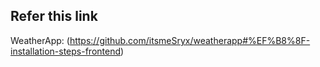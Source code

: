 ## Refer this link
WeatherApp: (https://github.com/itsmeSryx/weatherapp#%EF%B8%8F-installation-steps-frontend)